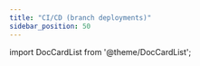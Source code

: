 ```yaml
---
title: "CI/CD (branch deployments)"
sidebar_position: 50
---
```


import DocCardList from '@theme/DocCardList';

<DocCardList />